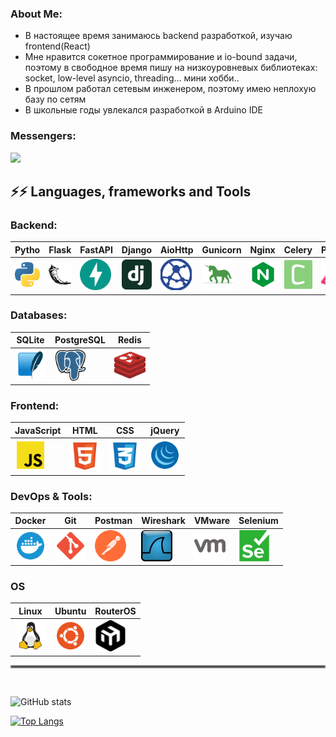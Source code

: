 ### About Me:
* В настоящее время занимаюсь backend разработкой, изучаю frontend(React)
* Мне нравится сокетное программирование и io-bound задачи, поэтому в свободное время пишу на низкоуровневых библиотеках: socket, low-level asyncio, threading... мини хобби..
* В прошлом работал сетевым инженером, поэтому имею неплохую базу по сетям
* В школьные годы увлекался разработкой в Arduino IDE


### Messengers:

<a href="https://t.me/artem8281"><img src="https://img.shields.io/badge/Telegram-2CA5E0?style=for-the-badge&logo=telegram&logoColor=white&"></a>


## ⚡️⚡️ Languages, frameworks and Tools

### Backend:
<table>
    <thead>
        <th>Pytho</th>
        <th>Flask</th>
        <th>FastAPI</th>
        <th>Django</th>
        <th>AioHttp</th>
        <th>Gunicorn</th>
        <th>Nginx</th>
        <th>Celery</th>
        <th>Pydantic</th>
    </thead>
    <tbody>
        <td><img src="assets/python.svg" width=50></td>
        <td><img src="assets/flask.svg" width=50></td>
        <td><img src="assets/fastapi.svg" width=50></td>
        <td><img src="assets/django.svg" width=50></td>
        <td><img src="assets/aiohttp.svg" width=50></td>
        <td><img src="assets/gunicorn.svg" width=50></td>
        <td><img src="assets/nginx.svg" width=50></td>
        <td><img src="assets/celery.svg" width=50></td>
        <td><img src="assets/pydantic.svg" width=50></td>
    </tbody>
</table>

### Databases:
<table>
    <thead>
        <th>SQLite</th>
        <th>PostgreSQL</th>
        <th>Redis</th>
    </thead>
    <tbody>
        <td><img src="assets/sqlite.svg" width=50></td>
        <td><img src="assets/postgresql.svg" width=50></td>
        <td><img src="assets/redis.svg" width=50></td>
    </tbody>
</table>







### Frontend:
<table>
    <thead>
        <th width=50>JavaScript</th>
        <th>HTML</th>
        <th>CSS</th>
        <th>jQuery</th>
    </thead>
    <tbody>
        <td><img src="assets/js.svg" width=50 height=50></td>
        <td><img src="assets/html.svg" width=50 height=50></td>
        <td><img src="assets/css.svg" width=50 height=50></td>
        <td><img src="assets/jquery.svg" width=50 height=50></td>
    </tbody>
</table>

### DevOps & Tools:
<table>
    <thead>
        <th>Docker</th>
        <th>Git</th>
        <th>Postman</th>
        <th>Wireshark</th>
        <th>VMware</th>
        <th>Selenium</th>
    </thead>
    <tbody>
        <td><img src="assets/docker.svg" width=50 height=50></td>
        <td><img src="assets/git.svg" width=50 height=50></td>
        <td><img src="assets/postman.svg" width=50 height=50></td>
        <td><img src="assets/wireshark.svg" width=50 height=50></td>
        <td><img src="assets/vmware.svg" width=50 height=50></td>
        <td><img src="assets/selenium.svg" width=50 height=50></td>
    </tbody>
</table>

### OS
<table>
    <thead>
        <th>Linux</th>
        <th>Ubuntu</th>
        <th>RouterOS</th>
    </thead>
    <tbody>
        <td><img src="assets/linux.svg" min-width=50 height=50></td>
        <td><img src="assets/ubuntu.svg" width=50 height=50></td>
        <td><img src="assets/mikrotik.svg" width=50 height=50></td>
    </tbody>
</table>


<hr style="border:2px solid gray">
<br>


![GitHub stats](https://github-readme-stats.vercel.app/api?username=sita8281&show_icons=true&theme=radical)



[![Top Langs](https://github-readme-stats.vercel.app/api/top-langs/?username=sita8281&layout=compact&theme=radical)](https://github.com/anuraghazra/github-readme-stats)









